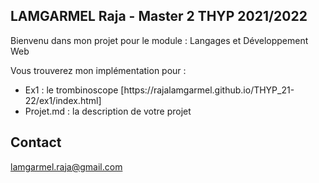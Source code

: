 ## LAMGARMEL Raja - Master 2 THYP 2021/2022

Bienvenu dans mon projet pour le module : Langages et Développement Web

Vous trouverez mon implémentation pour :

<ul>
    <li>Ex1 : le trombinoscope [https://rajalamgarmel.github.io/THYP_21-22/ex1/index.html]</li>
    <li>Projet.md : la description de votre projet</li>
</ul>

## Contact
lamgarmel.raja@gmail.com
